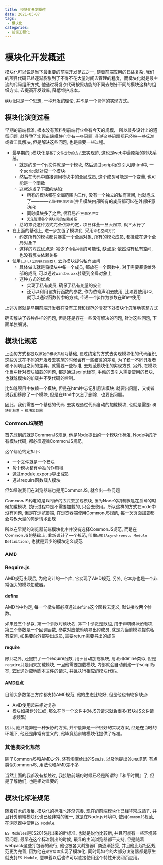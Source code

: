 ```yaml
---
title: 模块化开发概述
date: 2021-05-07
tags:
 - 模块化
categories: 
 - 前端工程化
---
```


# 模块化开发概述

模块化可以说是当下最重要的前端开发范式之一, 随着前端应用的日益复杂, 我们的项目代码已经逐渐膨胀到了不得不花大量时间去管理的程度，而模块化就是最主流的代码组织方式, 他通过将复杂代码按照功能的不同去划分不同的模块这样的组织方式, 去提高开发效率, 降低维护成本。

`模块化`只是一个思想, 一种开发的理论, 并不是一个具体的实现方式。

## 模块化演变过程

早期的前端标准, 根本没有预料到前端行业会有今天的规模， 所以很多设计上的遗留问题, 就导致了实现前端模块化会有一些问题, 虽说这些问题都已经被一些标准或者工具解决, 但是解决这些问题, 也是需要一些过程。

+ 最早期的js模块化是`基于文件划分的方式`去实现的, 这也是web中最原始的模块系统。
  - 就是约定一个js文件就是一个模块, 然后通过script标签引入到html中, 一个script就对应一个模块。
  - 然后在代码中直接调用模块中的全局成员, 这个成员可能是一个变量, 也可能是一个函数
  - 这就造成了下面的缺陷:
    + 所有的模块都在全局范围内工作, 没有一个独立的私有空间, 也就造成了————`全局作用域污染`(并且模块内部所有的成员都可以在外部任意访问)
    + 同时模块多了之后, 很容易产生`命名冲突`
    + `无法管理各个模块间的依赖关系`
  - 总的来说这种方式完全依靠约定，项目体量一旦大起来, 就不太行了
+ 在上面的基础上, 进一步加强了模块化, 采用`命名空间方式` 
  - 约定所有的模块都只暴露一个全局对象, 所有的模块成员, 都挂载在这个全局对象下
  - 这样的方式优点是: 减少了`命名冲突`的可能性, 缺点是: 依然没有私有空间, 也没有解决依赖关系
+ 使用`IIFE(立即执行函数)`, 去为模块提供私有空间
  - 具体做法就是将模块中每一个成员, 都放在一个函数中, 对于需要暴露给外部的成员, 可以通过`window.xxx`挂载到全局对象上
  - 这种方式的优点: 
    + 实现了私有成员, 确保了私有变量的安全
    + 还可以利用自执行函数的参数, 作为依赖声明去使用, 比如要使用JQ, 就可以通过函数传参的方式, 传递一个jq作为参数在iife中使用

上述方案就是早期前端开发者在没有工具和规范的情况下对模块化的落地实现方式

确实解决了各种各样的问题, 但是还是存在一些没有解决的问题, 针对这些问题, 下面单独细说。

## 模块化规范

上面的方式都是以`原始的模块系统`为基础, 通过约定的方式去实现模块化的代码组织, 这些方式在不同的开发者去实施的时候会有一些细微的差别, 为了统一不同开发者和不同项目之间的差异，就需要一些标准, 去规范模块化的实现方式, 另外, 在模块化当中针对模块加载的问题, 都是通过script标签, 手动的去引入需要使用的模块, 也就说模块的加载并不受代码的控制。

比如说项目中依赖一个模块, 但是在html中忘记引用该模块, 就要出问题，又或者说我们移除了一个模块, 但是在html中又忘了删除，也要出问题。

因此，我们需要一个基础的代码, 去实现通过代码自动的加载模块, 也就是需要: `模块化标准` + `模块加载器`

### CommonJS规范

首先想到的就是CommonJS规范, 他是Node提出的一个模块化标准, Node中的所有模块代码, 都必须遵循CommonJS规范。

这个规范约定如下:

+ 一个文件就是一个模块
+ 每个模块都有单独的作用域
+ 通过module.exports导出成员
+ 通过require函数载入模块

但如果说我们在浏览器端也是用CommonJS, 就会出一些问题

CommonJS约定的是以同步的方式去加载模块, 因为Node的机制就是在启动的时候加载模块, 执行过程中是不需要加载的, 只会去使用。所以这样的方式在node中没有问题, 但是在浏览器端, 在浏览器端使用CommonJS规范, 每一次页面加载都会导致大量的同步请求出现 

所以在早期的浏览器前端模块化中并没有选择CommonJS规范, 而是在CommonJS的基础上, 重新设计了一个规范, 叫做`AMD(Asynchronous Module Definition)`, 也就是异步的模块定义规范.
### AMD

### Require.js

AMD规范出现后, 为他设计的一个库, 它实现了AMD规范, 另外, 它本身也是一个非常强大的模块加载器。

#### define

AMD当中约定, 每一个模块都必须通过`define`这个函数去定义, 默认接收两个参数。

如果是三个参数, 第一个参数时模块名, 第二个参数是数组, 用于声明模块依赖项, 第三个参数是一个回调函数, 参数对应依赖项导出的成员, 就是为当前模块提供私有空间, 如果要向外部导出成员, 需要return需要导出的成员

#### require

除此之外, 还提供了一个require函数, 用于自动加载模块, 用法和define类似, 但是`require`只是用来加载模块, 一旦他需要加载模块, 内部就会自动创建一个script标签, 去发送对应地脚本文件的请求, 并且执行相应的模块代码。


#### AMD缺点

目前大多数第三方库都支持AMD规范, 他的生态比较好, 但是他也有较多缺点:

+ AMD使用起来相对复杂
+ 模块如果划分过细, 那么在同一个文件中对JS的请求就会很多(模块JS文件请求频繁)

因此, 他只能算是一种妥协的方式, 并不能算是一种很好的实现方案, 但是在当时的环境下, 他还是非常有意义的, 他毕竟给前端模块化提供了标准。

### 其他模块化规范

除了CommonJS和AMD之外, 还有淘宝给出的Sea.js, 以及他提出的`CMD`规范, 有点类似CommonJS, 用法也和AMD差不多

当然上面的我都没有接触过, 我接触前端的时候已经是所谓的『和平时期』了, 但是了解他们, 也是相对重要的

## 模块化标准规范

随着技术的发展, 模块化的标准也逐渐完善, 现在的前端模块化已经非常成熟了, 并且针对前端模块化也已经非常的统一, 就是在Node.js环境中, 使用`CommonJS`规范, 在浏览器中使用`ES Module`.

`ES Modules`是ES2015提出来的新标准, 也就是说他比较新, 并且可能有一些环境兼容问题, 最早在这个标准刚出的时候, 最早的主流浏览器都不支持, 但是随着webpack这些打包器的流行, 他也被各大浏览器厂商逐渐接受, 并且他比起社区规范更为完善, 因为他在`语言层面`实现了模块化, 同时现如今的大部分浏览器都是原生就支持`ES Module`, 意味着以后也许可以直接使用这个特性开发网页应用。


